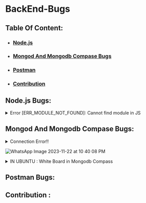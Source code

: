 # BackEnd-Bugs


## Table Of Content:

- ### [Node.js](#nodejs-bugs)

- ### [Mongod And Mongodb Compase Bugs](#mongod-and-mongodb-compase-bugs)

- ### [Postman](#postman-bugs)

- ### [Contribution](#contribution)
  

## Node.js Bugs:
  <details>
      <summary>
      Error [ERR_MODULE_NOT_FOUND]: Cannot find module in JS
      </summary>
  
      
      when you set the "type" attribute to "module" in your package. json file:
  #### but the file extension when importing
  #### ex:
  #### import {sum} from './another-file'  "wrong"
  #### import {sum} from './another-file'  "right"
  
  </details>

## Mongod And Mongodb Compase Bugs:

<details>
  
  <summary>  
  Connection Error!!
    
  ![WhatsApp Image 2023-11-22 at 10 40 08 PM](https://github.com/EmanMohamed36/BackEnd-Bugs/assets/74449080/8cb4ef73-c407-4719-999e-a78d998d34ff)

  </summary>
  
  - ### IN WINDOWS:
    ```
    Press the Windows + R    
    ```
    ```
    Type services.msc and hit Enter
    ```
    ```
    Search MongoDB.exe. Right click on it and select Start
    ```
- ### IN UBUNTU:

  - Make Sure Your Mongod is run Successfully:
    ```bash
    Mongod
    ```
  - Start Mongod And Make it Active

    ```bash
    sudo systemctl start mongod
    ```

</details>

<details>
    <summary>
    IN UBUNTU : White Board in Mongodb Compass
    </summary>
    
#### The Problem in Mongodb Compass Version 
``````bash
wget https://downloads.mongodb.com/compass/mongodb-compass_1.39.3_amd64.deb
``````
``````bash
sudo dpkg -i mongodb-compass_1.39.3_amd64.deb
``````
``````bash
mongodb-compass
``````

</details>

## Postman Bugs:

## Contribution :



